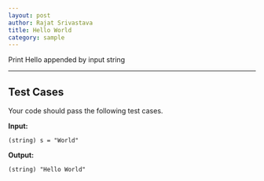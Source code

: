 ```yaml
---
layout: post
author: Rajat Srivastava
title: Hello World
category: sample
---
```


Print Hello appended by input string

---
## Test Cases
Your code should pass the following test cases.

**Input:** 
	
	(string) s = "World"

**Output:** 

	(string) "Hello World"